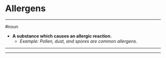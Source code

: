 # Allergens
---
#noun
- **A substance which causes an allergic reaction.**
	- _Example: Pollen, dust, and spores are common allergens._
---
---
